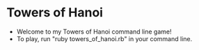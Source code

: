 # Towers of Hanoi

* Welcome to my Towers of Hanoi command line game!
* To play, run "ruby towers_of_hanoi.rb" in your command line.
